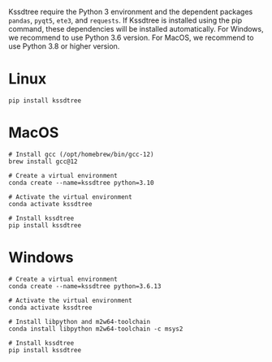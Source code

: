 Kssdtree require the Python 3 environment and the dependent packages `pandas`, `pyqt5`, `ete3`, and `requests`. If Kssdtree is installed using the pip command, these dependencies will be installed automatically. For Windows, we recommend to use Python 3.6 version. For MacOS, we recommend to use Python 3.8 or higher version.
# Linux
```
pip install kssdtree
```
# MacOS
```
# Install gcc (/opt/homebrew/bin/gcc-12) 
brew install gcc@12

# Create a virtual environment
conda create --name=kssdtree python=3.10

# Activate the virtual environment
conda activate kssdtree

# Install kssdtree
pip install kssdtree
```
# Windows
```
# Create a virtual environment
conda create --name=kssdtree python=3.6.13

# Activate the virtual environment
conda activate kssdtree

# Install libpython and m2w64-toolchain
conda install libpython m2w64-toolchain -c msys2

# Install kssdtree
pip install kssdtree
```
